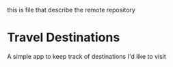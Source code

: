 this is file that describe the remote repository
# Travel Destinations

A simple app to keep track of destinations I'd like to visit 
